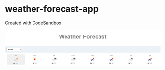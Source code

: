 # weather-forecast-app
Created with CodeSandbox

![image of app](https://github.com/zulalnb/weather-forecast-app/blob/main/img/Weather%20Forecast.png)

